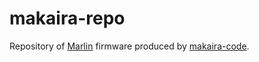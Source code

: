 # makaira-repo
Repository of [Marlin](https://github.com/MarlinFirmware/Marlin) firmware produced by [makaira-code](https://github.com/random-builder/makaira-code).
